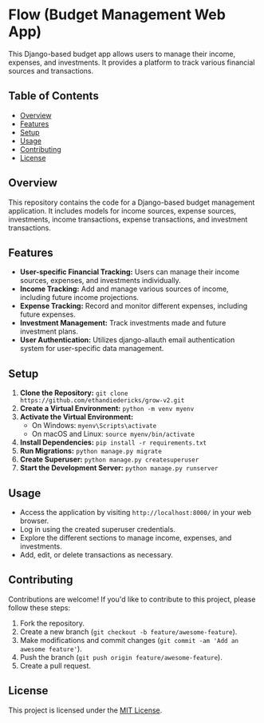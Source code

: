 # Flow (Budget Management Web App)

This Django-based budget app allows users to manage their income, expenses, and investments. It provides a platform to track various financial sources and transactions.

## Table of Contents

- [Overview](#overview)
- [Features](#features)
- [Setup](#setup)
- [Usage](#usage)
- [Contributing](#contributing)
- [License](#license)

## Overview

This repository contains the code for a Django-based budget management application. It includes models for income sources, expense sources, investments, income transactions, expense transactions, and investment transactions.

## Features

- **User-specific Financial Tracking:** Users can manage their income sources, expenses, and investments individually.
- **Income Tracking:** Add and manage various sources of income, including future income projections.
- **Expense Tracking:** Record and monitor different expenses, including future expenses.
- **Investment Management:** Track investments made and future investment plans.
- **User Authentication:** Utilizes django-allauth email authentication system for user-specific data management.

## Setup

1. **Clone the Repository:** `git clone https://github.com/ethandiedericks/grow-v2.git`
2. **Create a Virtual Environment:** `python -m venv myenv`
3. **Activate the Virtual Environment:** 
    - On Windows: `myenv\Scripts\activate`
    - On macOS and Linux: `source myenv/bin/activate`
4. **Install Dependencies:** `pip install -r requirements.txt`
5. **Run Migrations:** `python manage.py migrate`
6. **Create Superuser:** `python manage.py createsuperuser`
7. **Start the Development Server:** `python manage.py runserver`

## Usage

- Access the application by visiting `http://localhost:8000/` in your web browser.
- Log in using the created superuser credentials.
- Explore the different sections to manage income, expenses, and investments.
- Add, edit, or delete transactions as necessary.

## Contributing

Contributions are welcome! If you'd like to contribute to this project, please follow these steps:

1. Fork the repository.
2. Create a new branch (`git checkout -b feature/awesome-feature`).
3. Make modifications and commit changes (`git commit -am 'Add an awesome feature'`).
4. Push the branch (`git push origin feature/awesome-feature`).
5. Create a pull request.

## License

This project is licensed under the [MIT License](LICENSE).
